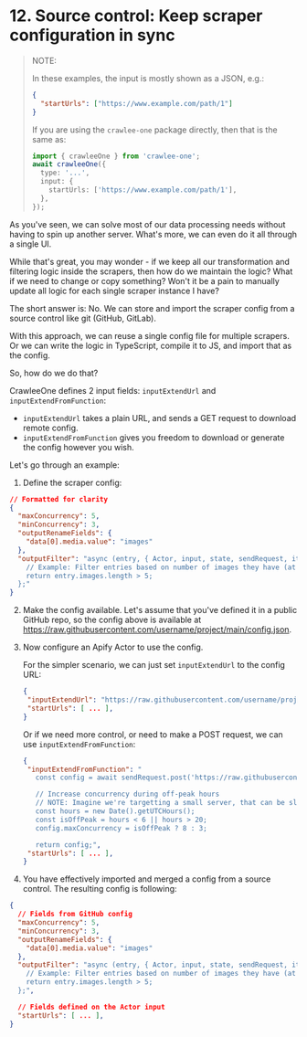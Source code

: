# 12. Source control: Keep scraper configuration in sync

> NOTE:
>
> In these examples, the input is mostly shown as a JSON, e.g.:
>
> ```json
> {
>   "startUrls": ["https://www.example.com/path/1"]
> }
> ```
>
> If you are using the `crawlee-one` package directly, then that is the same as:
>
> ```ts
> import { crawleeOne } from 'crawlee-one';
> await crawleeOne({
>   type: '...',
>   input: {
>     startUrls: ['https://www.example.com/path/1'],
>   },
> });
> ```

As you've seen, we can solve most of our data processing needs without having to spin up another server. What's more, we can even do it all through a single UI.

While that's great, you may wonder - if we keep all our transformation and filtering logic inside the scrapers, then how do we maintain the logic? What if we need to change or copy something? Won't it be a pain to manually update all logic for each single scraper instance I have?

The short answer is: No. We can store and import the scraper config from a source control like git (GitHub, GitLab).

With this approach, we can reuse a single config file for multiple scrapers. Or we can write the logic in TypeScript, compile it to JS, and import that as the config.

So, how do we do that?

CrawleeOne defines 2 input fields: `inputExtendUrl` and `inputExtendFromFunction`:

- `inputExtendUrl` takes a plain URL, and sends a GET request to download remote config.
- `inputExtendFromFunction` gives you freedom to download or generate the config however you wish.

Let's go through an example:

1. Define the scraper config:

```json
// Formatted for clarity
{
  "maxConcurrency": 5,
  "minConcurrency": 3,
  "outputRenameFields": {
    "data[0].media.value": "images"
  },
  "outputFilter": "async (entry, { Actor, input, state, sendRequest, itemCacheKey }) => {
    // Example: Filter entries based on number of images they have (at least 5)
    return entry.images.length > 5;
  };"
}
```

2. Make the config available. Let's assume that you've defined it in a public GitHub repo,
   so the config above is available at <https://raw.githubusercontent.com/username/project/main/config.json>.

3. Now configure an Apify Actor to use the config.

   For the simpler scenario, we can just set `inputExtendUrl` to the config URL:

   ```json
   {
    "inputExtendUrl": "https://raw.githubusercontent.com/username/project/main/config.json",
    "startUrls": [ ... ],
   }
   ```

   Or if we need more control, or need to make a POST request, we can use `inputExtendFromFunction`:

   ```json
   {
    "inputExtendFromFunction": "
      const config = await sendRequest.post('https://raw.githubusercontent.com/username/project/main/config.json').json();

      // Increase concurrency during off-peak hours
      // NOTE: Imagine we're targetting a small server, that can be slower during the day
      const hours = new Date().getUTCHours();
      const isOffPeak = hours < 6 || hours > 20;
      config.maxConcurrency = isOffPeak ? 8 : 3;

      return config;",
    "startUrls": [ ... ],
   }
   ```

4. You have effectively imported and merged a config from a source control. The resulting config is following:

```json
{
  // Fields from GitHub config
  "maxConcurrency": 5,
  "minConcurrency": 3,
  "outputRenameFields": {
    "data[0].media.value": "images"
  },
  "outputFilter": "async (entry, { Actor, input, state, sendRequest, itemCacheKey }) => {
    // Example: Filter entries based on number of images they have (at least 5)
    return entry.images.length > 5;
  };",

  // Fields defined on the Actor input
  "startUrls": [ ... ],
}
```
